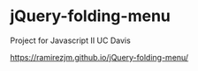 # jQuery-folding-menu
Project for Javascript II UC Davis

https://ramirezjm.github.io/jQuery-folding-menu/

